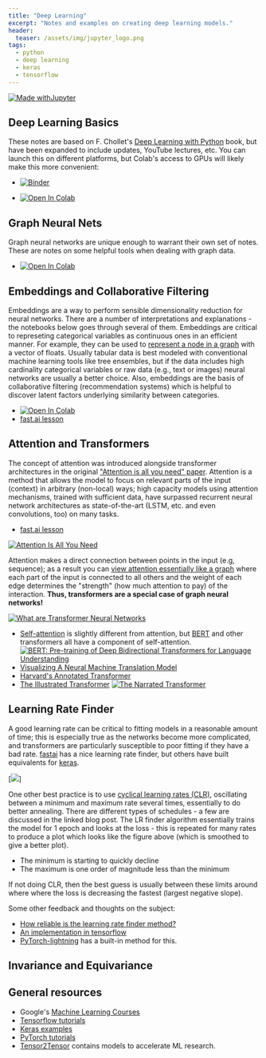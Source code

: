 ```yaml
---
title: "Deep Learning"
excerpt: "Notes and examples on creating deep learning models."
header:
  teaser: /assets/img/jupyter_logo.png
tags:
  - python
  - deep learning
  - keras
  - tensorflow
---
```


<!-- Enter details at https://mybinder.org/, then copy the badge below -->

[![Made withJupyter](https://img.shields.io/badge/Made%20with-Jupyter-orange?style=for-the-badge&logo=Jupyter)](https://jupyter.org/try)

Deep Learning Basics
---
These notes are based on F. Chollet's [Deep Learning with Python](https://www.amazon.com/Learning-Python-Second-Fran%C3%A7ois-Chollet/dp/1617296864) book, but have been expanded to include updates, YouTube lectures, etc.  You can launch this on different platforms, but Colab's access to GPUs will likely make this more convenient:
* [![Binder](https://mybinder.org/badge_logo.svg)](https://mybinder.org/v2/gh/nathan-mahynski/nathan-mahynski.github.io/public?filepath=%2F_notes%2Fdeep_learning%2Fdeep_learning_notes.ipynb)

* [![Open In Colab](https://colab.research.google.com/assets/colab-badge.svg)](https://colab.research.google.com/github/nathan-mahynski/nathan-mahynski.github.io/blob/public/_notes/deep_learning/deep_learning_notes.ipynb)

Graph Neural Nets
---
Graph neural networks are unique enough to warrant their own set of notes.  These are notes on some helpful tools when dealing with graph data.
 * [![Open In Colab](https://colab.research.google.com/assets/colab-badge.svg)](https://colab.research.google.com/github/nathan-mahynski/nathan-mahynski.github.io/blob/public/_notes/deep_learning/graph_nn_tools.ipynb)

Embeddings and Collaborative Filtering
---
Embeddings are a way to perform sensible dimensionality reduction for neural networks.  There are a number of interpretations and explanations - the notebooks below goes through several of them.  Embeddings are critical to represeting categorical variables as continuous ones in an efficient manner.  For example, they can be used to [represent a node in a graph](https://keras.io/examples/graph/node2vec_movielens) with a vector of floats. Usually tabular data is best modeled with conventional machine learning tools like tree ensembles, but if the data includes high cardinality categorical variables or raw data (e.g., text or images) neural networks are usually a better choice.  Also, embeddings are the basis of collaborative filtering (recommendation systems) which is helpful to discover latent factors underlying similarity between categories. 
* [![Open In Colab](https://colab.research.google.com/assets/colab-badge.svg)](https://colab.research.google.com/github/nathan-mahynski/nathan-mahynski.github.io/blob/public/_notes/deep_learning/embeddings.ipynb)
* [fast.ai lesson](https://course.fast.ai/Lessons/lesson7.html)

Attention and Transformers
---
 The concept of attention was introduced alongside transformer architectures in the original ["Attention is all you need" paper](https://arxiv.org/abs/1706.03762). Attention is a method that allows the model to focus on relevant parts of the input (context) in arbitrary (non-local) ways; high capacity models using attention mechanisms, trained with sufficient data, have surpassed recurrent neural network architectures as state-of-the-art (LSTM, etc. and even convolutions, too) on many tasks.

 * [fast.ai lesson](https://course.fast.ai/Lessons/lesson24.html)

 [![Attention Is All You Need](https://img.youtube.com/vi/iDulhoQ2pro/0.jpg)](https://www.youtube.com/watch?v=iDulhoQ2pro)

Attention makes a direct connection between points in the input (e.g, sequence); as a result you can [view attention essentially like a graph](https://graphdeeplearning.github.io/post/transformers-are-gnns/) where each part of the input is connected to all others and the weight of each edge determines the "strength" (how much attention to pay) of the interaction. **Thus, transformers are a special case of graph neural networks!**

[![What are Transformer Neural Networks](https://img.youtube.com/vi/XSSTuhyAmnI/0.jpg)](https://www.youtube.com/watch?v=XSSTuhyAmnI)

 * [Self-attention](https://towardsdatascience.com/illustrated-self-attention-2d627e33b20a) is slightly different from attention, but [BERT](https://en.wikipedia.org/wiki/BERT_(language_model)#:~:text=Bidirectional%20Encoder%20Representations%20from%20Transformers,2018%20by%20researchers%20at%20Google.) and other transformers all have a component of self-attention.
[![BERT: Pre-training of Deep Bidirectional Transformers for Language Understanding](https://img.youtube.com/vi/-9evrZnBorM/0.jpg)](https://www.youtube.com/watch?v=-9evrZnBorM&list=WL&index=5)
 * [Visualizing A Neural Machine Translation Model](https://jalammar.github.io/visualizing-neural-machine-translation-mechanics-of-seq2seq-models-with-attention/)
 * [Harvard's Annotated Transformer](http://nlp.seas.harvard.edu/annotated-transformer/)
 * [The Illustrated Transformer](https://jalammar.github.io/illustrated-transformer/) 
[![The Narrated Transformer](https://img.youtube.com/vi/-QH8fRhqFHM/0.jpg)](https://www.youtube.com/watch?v=-QH8fRhqFHM)

Learning Rate Finder
---
A good learning rate can be critical to fitting models in a reasonable amount of time; this is especially true as the networks become more complicated, and transformers are particularly susceptible to poor fitting if they have a bad rate.  [fastai](https://fastai1.fast.ai/callbacks.lr_finder.html) has a nice learning rate finder, but others have built equivalents for [keras](https://pyimagesearch.com/2019/08/05/keras-learning-rate-finder/).

[![](https://b2633864.smushcdn.com/2633864/wp-content/uploads/2019/08/keras_learning_rate_finder_header.png?lossy=1&strip=1&webp=1)]

One other best practice is to use [cyclical learning rates (CLR)](https://pyimagesearch.com/2019/07/29/cyclical-learning-rates-with-keras-and-deep-learning/), oscillating between a minimum and maximum rate several times, essentially to do better annealing. There are different types of schedules - a few are discussed in the linked blog post. The LR finder algorithm essentially trains the model for 1 epoch and looks at the loss - this is repeated for many rates to produce a plot which looks like the figure above (which is smoothed to give a better plot).  
* The minimum is starting to quickly decline
* The maximum is one order of magnitude less than the minimum

If not doing CLR, then the best guess is usually between these limits around where where the loss is decreasing the fastest (largest negative slope).

Some other feedback and thoughts on the subject:
* [How reliable is the learning rate finder method?](https://blog.dataiku.com/the-learning-rate-finder-technique-how-reliable-is-it)
* [An implementation in tensorflow](https://towardsdatascience.com/the-learning-rate-finder-6618dfcb2025)
* [PyTorch-lightning](https://pytorch-lightning.readthedocs.io/en/1.4.9/advanced/lr_finder.html) has a built-in method for this.

Invariance and Equivariance
---


General resources
---
* Google's [Machine Learning Courses](https://developers.google.com/machine-learning)
* [Tensorflow tutorials](https://www.tensorflow.org/tutorials)
* [Keras examples](https://keras.io/examples/)
* [PyTorch tutorials](https://pytorch.org/tutorials/beginner/basics/intro.html)
* [Tensor2Tensor](https://github.com/tensorflow/tensor2tensor) contains models to accelerate ML research.
